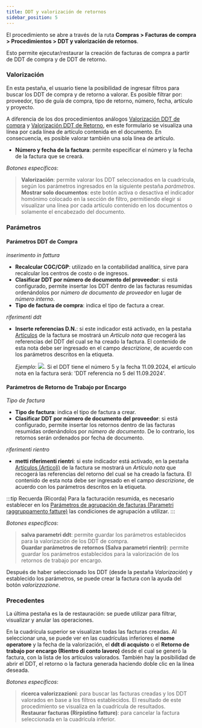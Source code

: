 ```yaml
---
title: DDT y valorización de retornos
sidebar_position: 5
---
```


El procedimiento se abre a través de la ruta **Compras > Facturas de compra > Procedimientos > DDT y valorización de retornos**. 

Esto permite ejecutar/restaurar la creación de facturas de compra a partir de DDT de compra y de DDT de retorno.

### Valorización

En esta pestaña, el usuario tiene la posibilidad de ingresar filtros para buscar los DDT de compra y de retorno a valorar. Es posible filtrar por: proveedor, tipo de guía de compra, tipo de retorno, número, fecha, artículo y proyecto.

A diferencia de los dos procedimientos análogos [Valorización DDT de compra](/docs/purchase/purchase-invoices/procedures/purchase-delivery-note-valorization) y [Valorización DDT de Retorno](/docs/purchase/purchase-invoices/procedures/return-delivery-notes-valorization), en este formulario se visualiza una línea por cada línea de artículo contenida en el documento. En consecuencia, es posible valorar también una sola línea de artículo.

- **Número y fecha de la factura**: permite especificar el número y la fecha de la factura que se creará. 

*Botones específicos*: 

> **Valorización**: permite valorar los DDT seleccionados en la cuadrícula, según los parámetros ingresados en la siguiente pestaña *parámetros*.  
> **Mostrar solo documentos**: este botón activa o desactiva el indicador homónimo colocado en la sección de filtro, permitiendo elegir si visualizar una línea por cada artículo contenido en los documentos o solamente el encabezado del documento.

### Parámetros 

#### Parámetros DDT de Compra 

*inserimento in fattura*

- **Recalcular CGC/CGP**: utilizado en la contabilidad analítica, sirve para recalcular los centros de costo o de ingresos.  
- **Clasificar DDT por número de documento del proveedor**: si está configurado, permite insertar los DDT dentro de las facturas resumidas ordenándolos por *número de documento de proveedor* en lugar de *número interno*.  
- **Tipo de factura de compra**: indica el tipo de factura a crear.

*riferimenti ddt*

- **Inserte referencias D.N.**: si este indicador está activado, en la pestaña [Artículos](/docs/purchase/purchase-invoices/insert-purchase-invoice/purchase-invoice) de la factura se mostrará un *Artículo nota* que recogerá las referencias del DDT del cual se ha creado la factura. El contenido de esta nota debe ser ingresado en el campo *descrizione*, de acuerdo con los parámetros descritos en la etiqueta. 
    
    *Ejemplo*: ![](/img/it-it/purchase/purchase-invoices/procedures/purchase-delivery-note-valorization/image06.png). Si el DDT tiene el número 5 y la fecha 11.09.2024, el artículo nota en la factura será: 'DDT referencia no 5 del 11.09.2024'.

#### Parámetros de Retorno de Trabajo por Encargo

*Tipo de factura*

- **Tipo de factura**: indica el tipo de factura a crear.
- **Clasificar DDT por número de documento del proveedor**: si está configurado, permite insertar los retornos dentro de las facturas resumidas ordenándolos por *número de documento*. De lo contrario, los retornos serán ordenados por fecha de documento.  

*riferimenti rientro*

- **metti riferimenti rientri**: si este indicador está activado, en la pestaña [Artículos (Articoli)](/docs/purchase/purchase-invoices/insert-purchase-invoice/purchase-invoice) de la factura se mostrará un *Artículo nota* que recogerá las referencias del retorno del cual se ha creado la factura. El contenido de esta nota debe ser ingresado en el campo *descrizione*, de acuerdo con los parámetros descritos en la etiqueta. 

:::tip Recuerda (Ricorda)
Para la facturación resumida, es necesario establecer en los [Parámetros de agrupación de facturas (Parametri raggruppamento fatture)](/docs/configurations/parameters/purchase/invoice-grouping/) las condiciones de agrupación a utilizar. 
:::

*Botones específicos*: 

> **salva parametri ddt**: permite guardar los parámetros establecidos para la valorización de los DDT de compra.   
> **Guardar parámetros de retornos (Salva parametri rientri)**: permite guardar los parámetros establecidos para la valorización de los retornos de trabajo por encargo.

Después de haber seleccionado los DDT (desde la pestaña *Valorización*) y establecido los parámetros, se puede crear la factura con la ayuda del botón *valorizzazione*.

### Precedentes

La última pestaña es la de restauración: se puede utilizar para filtrar, visualizar y anular las operaciones.

En la cuadrícula superior se visualizan todas las facturas creadas. Al seleccionar una, se puede ver en las cuadrículas inferiores el **nome operatore** y la fecha de la valorización, el **ddt di acquisto** o el **Retorno de trabajo por encargo (Rientro di conto lavoro)** desde el cual se generó la factura, con la lista de los artículos valorados. También hay la posibilidad de abrir el DDT, el retorno o la factura generada haciendo doble clic en la línea deseada.

*Botones específicos*:
> **ricerca valorizzazioni**: para buscar las facturas creadas y los DDT valorados en base a los filtros establecidos. El resultado de este procedimiento se visualiza en la cuadrícula de resultados.  
> **Restaurar facturas (Rirpistino fatture)**: para cancelar la factura seleccionada en la cuadrícula inferior.